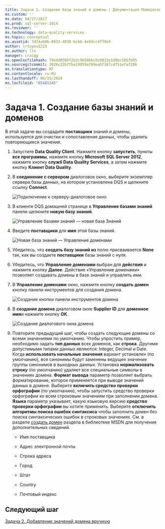```yaml
---
title: Задача 1. Создание базы знаний и домены | Документация Майкрософт
ms.custom: ''
ms.date: 04/27/2017
ms.prod: sql-server-2014
ms.reviewer: ''
ms.technology: data-quality-services
ms.topic: conceptual
ms.assetid: 7d74a60b-8933-4038-bcbb-4e9dcc4f70e9
author: lrtoyou1223
ms.author: lle
manager: craigg
ms.openlocfilehash: 79edd8566f2b3c9b586bc8c8815e1d9bc586fb05
ms.sourcegitcommit: 3026c22b7fba19059a769ea5f367c4f51efaf286
ms.translationtype: MT
ms.contentlocale: ru-RU
ms.lasthandoff: 06/15/2019
ms.locfileid: "65481245"
---
```

# <a name="task-1-creating-a-knowledge-base-and-domains"></a>Задача 1. Создание базы знаний и доменов
  В этой задаче вы создадите **поставщики** знаний и домены, используется для очистки и сопоставления данных, чтобы удалить повторяющиеся значения.  
  
1.  Запустите **Data Quality Client**. Нажмите кнопку **запустить**, пункты **все программы**, нажмите кнопку **Microsoft SQL Server 2012**, нажмите кнопку **служб Data Quality Services**, а затем нажмите кнопку  **Клиент Data Quality**.  
  
2.  В **соединение с сервером** диалоговое окно, выберите экземпляр сервера базы данных, на котором установлена DQS и щелкните ссылку **Connect**.  
  
     ![Подключение к серверу-диалоговое окно](../../2014/tutorials/media/et-creatingaknowledgebaseanddomains-01.jpg "соединиться с сервера-диалоговое окно")  
  
3.  В клиенте DQS домашней странице в **Управление базами знаний** панели щелкните **новую базу знаний**.  
  
     ![Управление базами знаний — новая база Знаний](../../2014/tutorials/media/et-creatingaknowledgebaseanddomains-02.jpg "Управление базами знаний — новая база Знаний")  
  
4.  Введите **поставщики** для **имя** этой базы знаний.  
  
     ![Новая база знаний — Управление доменами](../../2014/tutorials/media/et-creatingaknowledgebaseanddomains-03.jpg "новая база знаний — Управление доменами")  
  
5.  Убедитесь, что **создать базу знаний из** полю присваивается **None** так, как вы создаете **поставщики** базы знаний с нуля.  
  
6.  Убедитесь, что **Управление доменами** выбран для **действия** и нажмите кнопку **Далее**. Действие «Управление доменами» позволяет создавать домены в базе знаний и управлять ими.  
  
7.  В **Управление доменами** окно, нажмите кнопку **создать домен** кнопку панели инструментов для создания домена.  
  
     ![Создание кнопки панели инструментов домена](../../2014/tutorials/media/et-creatingaknowledgebaseanddomains-04.jpg "домена инструментов кнопка \"Создать\"")  
  
8.  В **создание домена** диалоговом окне **Supplier ID** для **доменное имя**и нажмите кнопку **ОК**.  
  
     ![Создание диалогового окна домена](../../2014/tutorials/media/et-creatingaknowledgebaseanddomains-05.jpg "домена диалоговое окно создания")  
  
9. Повторите предыдущий шаг, чтобы создать следующие домены со всеми значениями по умолчанию. Чтобы упростить пример, необходимо задать **тип данных** всех доменов, как **строка**. Другими допустимыми типами данных являются: Integer, Decimal и Date. Когда **использовать начальные значения** вариант установлен (по умолчанию), все синонимы будут заменены ведущее значение группы синонимов в выходных данных. Установка **нормализовать строку** (по умолчанию) удаляет все специальные символы в значениях домена. **Формат вывода** параметр позволяет выбрать форматирование, которое применяется при выводе значений данных в домене. Выберите **включить средство проверки орфографии** (по умолчанию), чтобы запустить средство проверки орфографии ко всем строковым значениям при заполнении домена. **Языка** параметр указывает, какую языковую версию **средство проверки орфографии** вы хотите применить. Выберите **отключить алгоритмы поиска ошибок синтаксиса** чтобы заполнить домен без поиска синтаксических ошибок в строковых значениях. См. в разделе [создать домен](https://msdn.microsoft.com/library/hh510401.aspx) раздела в библиотеке MSDN для получения дополнительных сведений.  
  
    -   Имя поставщика  
  
    -   Адрес электронной почты  
  
    -   Строка адреса  
  
    -   Город  
  
    -   Штат  
  
    -   Country  
  
    -   Почтовый индекс  
  
## <a name="next-step"></a>Следующий шаг  
 [Задача 2. Добавление значений домена вручную](../../2014/tutorials/task-2-adding-domain-values-manually.md)  
  
  
